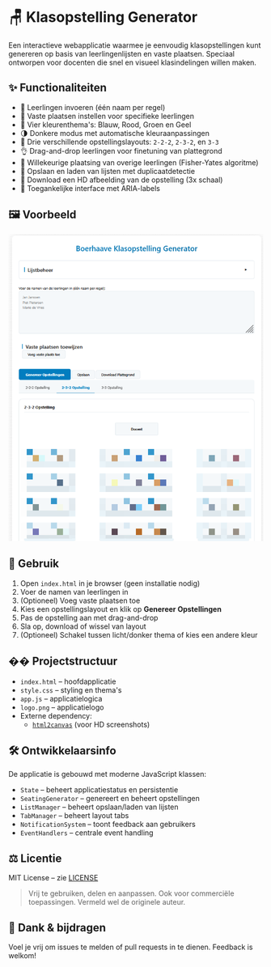 # 🪑 Klasopstelling Generator

Een interactieve webapplicatie waarmee je eenvoudig klasopstellingen kunt genereren op basis van leerlingenlijsten en vaste plaatsen. Speciaal ontworpen voor docenten die snel en visueel klasindelingen willen maken.

## ✨ Functionaliteiten

- 🎒 Leerlingen invoeren (één naam per regel)
- 📌 Vaste plaatsen instellen voor specifieke leerlingen
- 🎨 Vier kleurenthema's: Blauw, Rood, Groen en Geel
- 🌗 Donkere modus met automatische kleuraanpassingen
- 🧠 Drie verschillende opstellingslayouts: `2-2-2`, `2-3-2`, en `3-3`
- 👌 Drag-and-drop leerlingen voor finetuning van plattegrond
- 🎲 Willekeurige plaatsing van overige leerlingen (Fisher-Yates algoritme)
- 💾 Opslaan en laden van lijsten met duplicaatdetectie
- 📸 Download een HD afbeelding van de opstelling (3x schaal)
- 🎯 Toegankelijke interface met ARIA-labels

## 🖼️ Voorbeeld

![Voorbeeld van de klasopstelling](./screenshot.png)

## 🚀 Gebruik

1. Open `index.html` in je browser (geen installatie nodig)
2. Voer de namen van leerlingen in
3. (Optioneel) Voeg vaste plaatsen toe
4. Kies een opstellingslayout en klik op **Genereer Opstellingen**
5. Pas de opstelling aan met drag-and-drop
6. Sla op, download of wissel van layout
7. (Optioneel) Schakel tussen licht/donker thema of kies een andere kleur

## �� Projectstructuur

- `index.html` – hoofdapplicatie
- `style.css` – styling en thema's
- `app.js` – applicatielogica
- `logo.png` – applicatielogo
- Externe dependency:
  - [`html2canvas`](https://github.com/niklasvh/html2canvas) (voor HD screenshots)

## 🛠️ Ontwikkelaarsinfo

De applicatie is gebouwd met moderne JavaScript klassen:
- `State` – beheert applicatiestatus en persistentie
- `SeatingGenerator` – genereert en beheert opstellingen
- `ListManager` – beheert opslaan/laden van lijsten
- `TabManager` – beheert layout tabs
- `NotificationSystem` – toont feedback aan gebruikers
- `EventHandlers` – centrale event handling

## ⚖️ Licentie

MIT License – zie [LICENSE](./LICENSE)

> Vrij te gebruiken, delen en aanpassen. Ook voor commerciële toepassingen. Vermeld wel de originele auteur.

## 🙌 Dank & bijdragen

Voel je vrij om issues te melden of pull requests in te dienen. Feedback is welkom!


